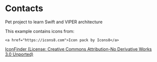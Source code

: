 # Contacts
Pet project to learn Swift and VIPER architecture

This example contains icons from: 

    <a href="https://icons8.com">Icon pack by Icons8</a>
<a href="https://creativecommons.org/licenses/by/3.0/">IconFinder (License: Creative Commons Attribution-No Derivative Works 3.0 Unported)</a>
